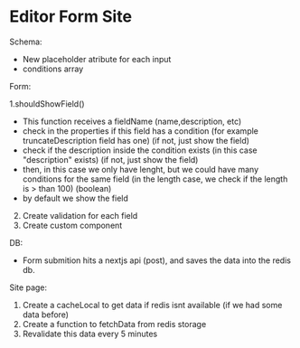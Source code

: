 # Editor Form Site

Schema:

- New placeholder atribute for each input
- conditions array

Form:

1.shouldShowField()

- This function receives a fieldName (name,description, etc)
- check in the properties if this field has a condition (for example truncateDescription field has one) (if not, just show the field)
- check if the description inside the condition exists (in this case "description" exists) (if not, just show the field)
- then, in this case we only have lenght, but we could have many conditions for the same field (in the length case, we check if the length is > than 100) (boolean)
- by default we show the field

2.  Create validation for each field
3.  Create custom <SubmitButton /> component

DB:

- Form submition hits a nextjs api (post), and saves the data into the redis db.

Site page:

1. Create a cacheLocal to get data if redis isnt available (if we had some data before)
2. Create a function to fetchData from redis storage
3. Revalidate this data every 5 minutes
